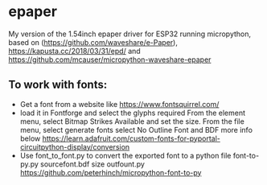 # epaper

My version of the 1.54inch epaper driver for ESP32 running micropython, based on (https://github.com/waveshare/e-Paper), https://kapusta.cc/2018/03/31/epd/ and https://github.com/mcauser/micropython-waveshare-epaper


## To work with fonts:
* Get a font from a website like https://www.fontsquirrel.com/
* load it in Fontforge and select the glyphs required
  From the element menu, select Bitmap Strikes Available and set the size.
  From the file menu, select generate fonts
  select No Outline Font and BDF
  more info below
  https://learn.adafruit.com/custom-fonts-for-pyportal-circuitpython-display/conversion
* Use font_to_font.py to convert the exported font to a python file 
  font-to-py.py sourcefont.bdf size outfount.py
  https://github.com/peterhinch/micropython-font-to-py
  